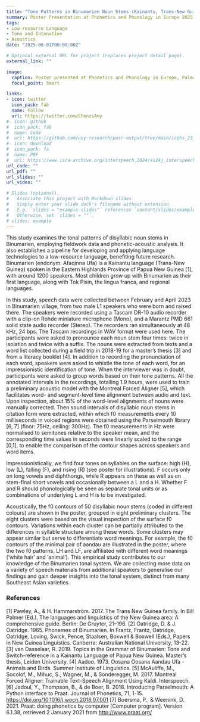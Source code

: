 ```yaml
---
title: "Tone Patterns in Binumarien Noun Stems (Kainantu, Trans-New Guinea)"
summary: Poster Presentation at Phonetics and Phonology in Europe 2025, Palma, Spain.
tags:
- Low-resource Language
- Tone and Intonation
- Acoustics
date: "2025-06-01T00:00:00Z"

# Optional external URL for project (replaces project detail page).
external_link: ""

image:
  caption: Poster presented at Phonetics and Phonology in Europe, Palma, Spain. 25-27 June 2025.
  focal_point: Smart

links:
- icon: twitter
  icon_pack: fab
  name: Follow
  url: https://twitter.com/ChenziAmy
#- icon: github
#  icon_pack: fab
#  name: Code
#  url: https://github.com/uoy-research/pasr-output/tree/main/icphs_23_voicequality
#- icon: download
#  icon_pack: fa
#  name: PDF
#  url: https://www.isca-archive.org/interspeech_2024/xu24j_interspeech.pdf
url_code: ""
url_pdf: ""
url_slides: ""
url_video: ""

# Slides (optional).
#   Associate this project with Markdown slides.
#   Simply enter your slide deck's filename without extension.
#   E.g. `slides = "example-slides"` references `content/slides/example-slides.md`.
#   Otherwise, set `slides = ""`.
# slides: example
---
```


This study examines the tonal patterns of disyllabic noun stems in Binumarien, 
employing fieldwork data and phonetic-acoustic analysis. 
It also establishes a pipeline for developing and applying language technologies 
to a low-resource language, benefiting future research.
Binumarien (endonym: Afaqinna Ufa) is a Kainantu language (Trans-New Guinea) spoken 
in the Eastern Highlands Province of Papua New Guinea [1], with around 1200 speakers. 
Most children grow up with Binumarien as their first language, along with Tok Pisin, 
the lingua franca, and regional languages.

In this study, speech data were collected between February and April 2023 in Binumarien village, 
from two male L1 speakers who were born and raised there. The speakers were recorded 
using a Tascam DR-10 audio recorder with a clip-on Rohde miniature microphone (Mono), 
and a Marantz PMD 661 solid state audio recorder (Stereo). The recorders ran simultaneously at 48 kHz, 24 bps. 
The Tascam recordings in WAV format were used here. The participants were asked 
to pronounce each noun stem four times: twice in isolation and twice with a suffix. 
The nouns were extracted from texts and a word list collected during a field trip in 2018-19 
for a master’s thesis [3] and from a literacy booklet [4]. 
In addition to recording the pronunciation of each word, speakers were asked to whistle the tone of each word, 
for an impressionistic identification of tone. When the interviewer was in doubt, participants were asked to group words based on their tone patterns.
All the annotated intervals in the recordings, totalling 1.9 hours, were used to train a preliminary acoustic model with the Montreal Forced Aligner [5], which facilitates word- and segment-level time alignment between audio and text. Upon inspection, about 15% of the word-level alignments of nouns were manually corrected. Then sound intervals of disyllabic noun stems in citation form were extracted, within which f0 measurements every 10 milliseconds in voiced regions were obtained using the Parselmouth library [6, 7] (floor: 75Hz, ceiling: 300Hz). The f0 measurements in Hz were normalised to semitones relative to the speaker mean, and the corresponding time values in seconds were linearly scaled to the range [0,1], to enable the comparison of the contour shapes across speakers and word items. 

Impressionistically, we find four tones on syllables on the surface: high (H), low (L), falling (F), and rising (R) (see poster for illustrations). 
F occurs only on long vowels and diphthongs, while R appears on these as well as on stem-final short vowels and occasionally between a L and a H. 
Whether F and R should phonologically be seen as separate tonal units or as combinations of underlying L and H is to be investigated.

Acoustically, the f0 contours of 50 disyllabic noun stems (coded in different colours) are shown in the poster, 
grouped in eight preliminary clusters. The eight clusters were based on the visual inspection of the surface f0 contours. 
Variations within each cluster can be partially attributed to the differences in syllable structure among these words. 
Some clusters may appear similar but serve to differentiate word meanings. For example, the f0 contours of the minimal pair of aandau 
are illustrated in the poster, where the two f0 patterns, LH and LF, are affiliated with different word meanings (‘white hair’ and ‘animal’).
This empirical study contributes to our knowledge of the Binumarien tonal system. 
We are collecting more data on a variety of speech materials from additional speakers to generalise our findings and gain deeper insights into the tonal system, 
distinct from many Southeast Asian varieties. 

### References

[1] Pawley, A., & H. Hammarström. 2017. The Trans New Guinea family. In Bill Palmer (Ed.), The languages and linguistics of the New Guinea area: A comprehensive guide. Berlin: De Gruyter, 21–196.
[2] Oatridge, D. & J. Oatridge. 1965. Phonemes of Binumarien. In Frantz, Frantz, Oatridge, Oatridge, Loving, Swick, Pence, Staalsen, Boxwell & Boxwell (Eds.), Papers in New Guinea Linguistics. Canberra: Australian National University, 13-22.
[3] van Dasselaar, R. 2019. Topics in the Grammar of Binumarien: Tone and Switch-reference in a Kainantu Language of Papua New Guinea. Master’s thesis, Leiden University.
[4] Aadoo. 1973. Oosana Oosana Aandau Ufa - Animals and Birds. Summer Institute of Linguistics.
[5] McAuliffe, M., Socolof, M., Mihuc, S., Wagner, M., & Sonderegger, M. 2017. Montreal Forced Aligner: Trainable Text-Speech Alignment Using Kaldi. Interspeech.
[6] Jadoul, Y., Thompson, B., & de Boer, B. 2018. Introducing Parselmouth: A Python interface to Praat. Journal of Phonetics, 71, 1-15. https://doi.org/10.1016/j.wocn.2018.07.001
[7] Boersma, P., & Weenink, D. 2021. Praat: doing phonetics by computer [Computer program]. Version 6.1.38, retrieved 2 January 2021 from http://www.praat.org/
